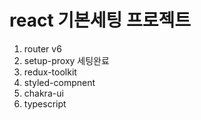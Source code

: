 # react 기본세팅 프로젝트
1. router v6
2. setup-proxy 세팅완료
3. redux-toolkit
4. styled-compnent
5. chakra-ui
6. typescript




